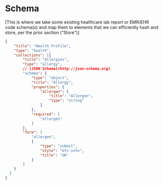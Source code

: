 # Schema

[This is where we take some existing healthcare lab report or EMR/EHR code schema(s) and map them to elements that we can efficiently hash and store, per the prior section ("Store")]

```json
{
    "title": "Health Profile",
    "type": "health",
    "collections": [{
        "title": "Allergies",
        "type": "allergy",
        // [JSON Schema](http://json-schema.org)
        "schema": {
            "type": "object",
            "title": "Allergy",
            "properties": {
                "allergen": {
                    "title": "Allergen",
                    "type": "string"
                }
            },
            "required": [
                "allergen"
            ]
        },
        "form": [
            "allergen",
            {
                "type": "submit",
                "style": "btn-info",
                "title": "OK"
            }
        ]
    }
  ]
}
```




